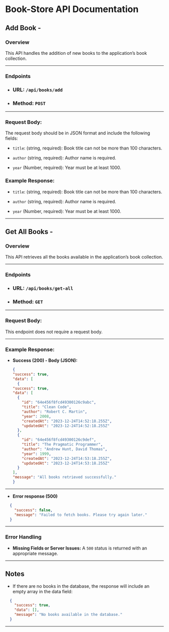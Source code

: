 # Book-Store API Documentation

## **Add Book** -

### Overview

This API handles the addition of new books to the application’s book collection.

---

### Endpoints

- ### URL: `/api/books/add`
- ### Method: `POST`

---

### Request Body:

The request body should be in JSON format and include the following fields:

- `title`: (string, required): Book title can not be more than 100 characters.

- `author` (string, required): Author name is required.
- `year` (Number, required): Year must be at least 1000.

### Example Response:

- `title`: (string, required): Book title can not be more than 100 characters.

- `author` (string, required): Author name is required.
- `year` (Number, required): Year must be at least 1000.

---

## **Get All Books** -

### Overview

This API retrieves all the books available in the application’s book collection.

---

### Endpoints

- ### URL: `/api/books/get-all`
- ### Method: `GET`

---

### Request Body:

This endpoint does not require a request body.

---

### Example Response:

- **Success (200) - Body (JSON):**
  ```json
  {
  "success": true,
  "data": [
    {
  "success": true,
  "data": [
    {
      "id": "64e456f8fcd49300126c9abc",
      "title": "Clean Code",
      "author": "Robert C. Martin",
      "year": 2008,
      "createdAt": "2023-12-24T14:52:18.255Z",
      "updatedAt": "2023-12-24T14:52:18.255Z"
    },
    {
      "id": "64e456f8fcd49300126c9def",
      "title": "The Pragmatic Programmer",
      "author": "Andrew Hunt, David Thomas",
      "year": 1999,
      "createdAt": "2023-12-24T14:53:18.255Z",
      "updatedAt": "2023-12-24T14:53:18.255Z"
    }
  ],
  "message": "All books retrieved successfully."
  }
  ```
---

- **Error response (500)**
```json 
  {
    "success": false,
    "message": "Failed to fetch books. Please try again later."
  }
```
---

### **Error Handling**

- **Missing Fields or Server Issues:** A `500` status is returned with an appropriate message.

---

## Notes

- If there are no books in the database, the response will include an empty array in the data field:
```json
  {
    "success": true,
    "data": [],
    "message": "No books available in the database."
  }
```
---

